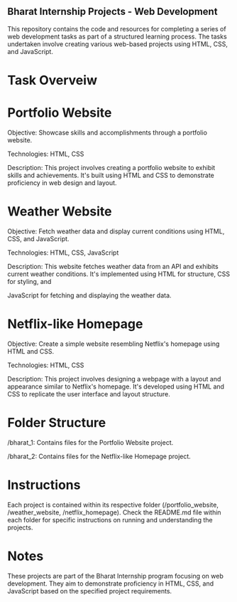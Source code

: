 ## Bharat Internship Projects - Web Development

This repository contains the code and resources for completing a series of web development tasks as part of a structured learning process. The tasks undertaken involve 
creating various web-based projects using HTML, CSS, and JavaScript.

# Task Overveiw

# Portfolio Website

Objective: Showcase skills and accomplishments through a portfolio website.

Technologies: HTML, CSS

Description: This project involves creating a portfolio website to exhibit skills and achievements. It's built using HTML and CSS to demonstrate proficiency in web design and layout.


# Weather Website

Objective: Fetch weather data and display current conditions using HTML, CSS, and JavaScript.

Technologies: HTML, CSS, JavaScript

Description: This website fetches weather data from an API and exhibits current weather conditions. It's implemented using HTML for structure, CSS for styling, and 

JavaScript for fetching and displaying the weather data.

# Netflix-like Homepage

Objective: Create a simple website resembling Netflix's homepage using HTML and CSS.

Technologies: HTML, CSS

Description: This project involves designing a webpage with a layout and appearance similar to Netflix's homepage. It's developed using HTML and CSS to replicate the user interface and layout structure.

# Folder Structure

/bharat_1: Contains files for the Portfolio Website project.

/bharat_2: Contains files for the Netflix-like Homepage project.

# Instructions
Each project is contained within its respective folder (/portfolio_website, /weather_website, /netflix_homepage). Check the README.md file within each folder for specific instructions on running and understanding the projects.

# Notes
These projects are part of the Bharat Internship program focusing on web development. They aim to demonstrate proficiency in HTML, CSS, and JavaScript based on the specified project requirements.

